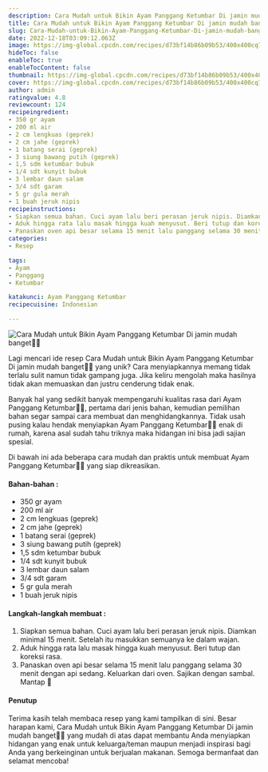 ```yaml
---
description: Cara Mudah untuk Bikin Ayam Panggang Ketumbar Di jamin mudah banget"
title: Cara Mudah untuk Bikin Ayam Panggang Ketumbar Di jamin mudah banget
slug: Cara-Mudah-untuk-Bikin-Ayam-Panggang-Ketumbar-Di-jamin-mudah-banget
date: 2022-12-18T03:09:12.063Z
image: https://img-global.cpcdn.com/recipes/d73bf14b86b09b53/400x400cq70/photo.jpg
hideToc: false
enableToc: true
enableTocContent: false
thumbnail: https://img-global.cpcdn.com/recipes/d73bf14b86b09b53/400x400cq70/photo.jpg
cover: https://img-global.cpcdn.com/recipes/d73bf14b86b09b53/400x400cq70/photo.jpg
author: admin
ratingvalue: 4.8
reviewcount: 124
recipeingredient:
- 350 gr ayam
- 200 ml air
- 2 cm lengkuas (geprek)
- 2 cm jahe (geprek)
- 1 batang serai (geprek)
- 3 siung bawang putih (geprek)
- 1,5 sdm ketumbar bubuk
- 1/4 sdt kunyit bubuk
- 3 lembar daun salam
- 3/4 sdt garam
- 5 gr gula merah
- 1 buah jeruk nipis
recipeinstructions:
- Siapkan semua bahan. Cuci ayam lalu beri perasan jeruk nipis. Diamkan minimal 15 menit. Setelah itu masukkan semuanya ke dalam wajan.
- Aduk hingga rata lalu masak hingga kuah menyusut. Beri tutup dan koreksi rasa.
- Panaskan oven api besar selama 15 menit lalu panggang selama 30 menit dengan api sedang. Keluarkan dari oven. Sajikan dengan sambal. Mantap 🤤
categories:
- Resep

tags:
- Ayam
- Panggang
- Ketumbar

katakunci: Ayam Panggang Ketumbar
recipecuisine: Indonesian

---
```


![Cara Mudah untuk Bikin Ayam Panggang Ketumbar Di jamin mudah banget👩‍🍳](https://img-global.cpcdn.com/recipes/d73bf14b86b09b53/400x400cq70/photo.jpg)

Lagi mencari ide resep Cara Mudah untuk Bikin Ayam Panggang Ketumbar Di jamin mudah banget👩‍🍳 yang unik? Cara menyiapkannya memang tidak terlalu sulit namun tidak gampang juga. Jika keliru mengolah maka hasilnya tidak akan memuaskan dan justru cenderung tidak enak.

Banyak hal yang sedikit banyak mempengaruhi kualitas rasa dari Ayam Panggang Ketumbar👩‍🍳, pertama dari jenis bahan, kemudian pemilihan bahan segar sampai cara membuat dan menghidangkannya. Tidak usah pusing kalau hendak menyiapkan Ayam Panggang Ketumbar👩‍🍳 enak di rumah, karena asal sudah tahu triknya maka hidangan ini bisa jadi sajian spesial.

Di bawah ini ada beberapa cara mudah dan praktis untuk membuat Ayam Panggang Ketumbar👩‍🍳 yang siap dikreasikan.

<!--inarticleads1-->

#### Bahan-bahan :

- 350 gr ayam
- 200 ml air
- 2 cm lengkuas (geprek)
- 2 cm jahe (geprek)
- 1 batang serai (geprek)
- 3 siung bawang putih (geprek)
- 1,5 sdm ketumbar bubuk
- 1/4 sdt kunyit bubuk
- 3 lembar daun salam
- 3/4 sdt garam
- 5 gr gula merah
- 1 buah jeruk nipis

<!--inarticleads2-->

#### Langkah-langkah membuat :

1. Siapkan semua bahan. Cuci ayam lalu beri perasan jeruk nipis. Diamkan minimal 15 menit. Setelah itu masukkan semuanya ke dalam wajan.
1. Aduk hingga rata lalu masak hingga kuah menyusut. Beri tutup dan koreksi rasa.
1. Panaskan oven api besar selama 15 menit lalu panggang selama 30 menit dengan api sedang. Keluarkan dari oven. Sajikan dengan sambal. Mantap 🤤

#### Penutup

Terima kasih telah membaca resep yang kami tampilkan di sini. Besar harapan kami, Cara Mudah untuk Bikin Ayam Panggang Ketumbar Di jamin mudah banget👩‍🍳 yang mudah di atas dapat membantu Anda menyiapkan hidangan yang enak untuk keluarga/teman maupun menjadi inspirasi bagi Anda yang berkeinginan untuk berjualan makanan. Semoga bermanfaat dan selamat mencoba!